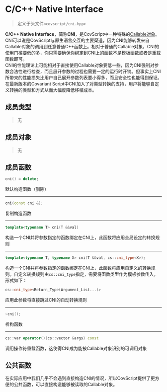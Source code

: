 # C/C++ Native Interface
> 定义于头文件`<covscript/cni.hpp>`

**C/C++ Native Interface**，简称**CNI**，是CovScript中一种特殊的[Callable对象](./callable)。  
CNI可以说是CovScript与原生语言交互的主要渠道，因为CNI能够转发来自Callable对象的调用到任意普通C++函数上。相对于普通的Callable对象，CNI的使用门槛要低的多，你只需要确保你绑定到CNI上的函数不是模板函数或者是重载函数即可。  
CNI的性能理论上可能相对于直接使用Callable对象要低一些，因为CNI强制对参数合法性进行检查，而且展开参数的过程也需要一定的运行时开销。但事实上CNI所带来的性能损失比用户自己展开参数列表要小得多，而且安全性也能得到保证。  
在最新版本的Covariant Script中CNI加入了对类型转换的支持，用户将能够自定义转换的类型和方式从而大幅度降低移植成本。  

## 成员类型
> 无

## 成员对象
> 无

## 成员函数
```c++
cni() = delete;
```
默认构造函数（删除）

****

```c++
cni(const cni &);
```
复制构造函数

****

```c++
template<typename T> cni(T &&val)
```
构造一个CNI并将参数指定的函数绑定在CNI上，此函数将应用全局设定的转换规则

****

```c++
template<typename T, typename X> cni(T &&val, cs::cni_type<X>);
```  
构造一个CNI并将参数指定的函数绑定在CNI上，此函数将应用自定义的转换规则。自定义转换规则由`cs::cni_type`指定，需要将函数类型作为模板参数传入，形式如下：
```c++
cs::cni_type<Return_Type(Argument_List...)>
```
应用此参数将直接跳过CNI的自动转换规则

****

```c++
~cni();
```
析构函数

****

```c++
cs::var operator()(cs::vector &args) const
```
调用操作符重载函数，这使得CNI成为能被Callable对象识别的可调用对象

## 公共函数
在实际应用中我们几乎不会遇到直接构造CNI的情况，所以CovScript提供了更方便的公共函数，可以直接构造能够被读取的Callable对象。